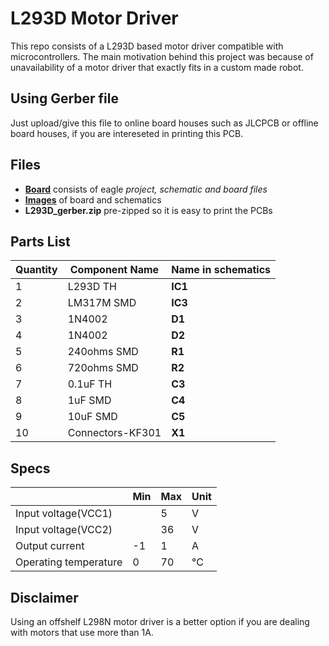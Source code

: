 # L293D Motor Driver
This repo consists of a L293D based motor driver compatible with microcontrollers. The main motivation behind this project was because of unavailability of a motor driver that exactly fits in a custom made robot.

## Using Gerber file
Just upload/give this file to online board houses such as JLCPCB or offline board houses, if you are intereseted in printing this PCB.

## Files
 - **[Board](https://github.com/dhanuzch/L293D-Customized-Motor-Driver/edit/master/Board/)** consists of eagle *project, schematic and board files*
 - **[Images](https://github.com/dhanuzch/L293D-Customized-Motor-Driver/edit/master/Images/)** of board and schematics
 - **L293D_gerber.zip** pre-zipped so it is easy to print the PCBs

## Parts List
|Quantity         |Component Name | Name in schematics|                        
|----------------|---------------|---|
|1|L293D TH |**IC1**|
|2|LM317M SMD|**IC3**|
|3|1N4002|**D1**|
|4|1N4002|**D2**|
|5|240ohms SMD|**R1** |
|6|720ohms SMD|**R2** |
|7|0.1uF TH|**C3**|
|8|1uF SMD|**C4** |
|9|10uF SMD|**C5**|
|10|Connectors-KF301|**X1**|




## Specs
|         |Min | Max |Unit|                        
|----------------|-----|----|---|
|Input voltage(VCC1)||5|V|
|Input voltage(VCC2)||36|V|
|Output current|-1|1|A|
|Operating temperature|0|70|°C|

## Disclaimer
Using an offshelf L298N motor driver is a better option if you are dealing with motors that use more than 1A.
